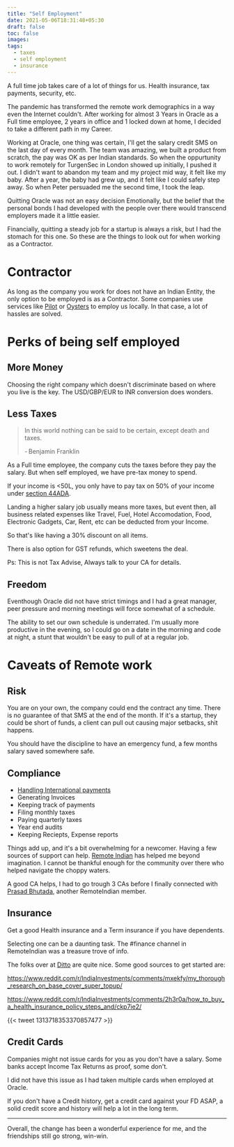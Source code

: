 ```yaml
---
title: "Self Employment"
date: 2021-05-06T18:31:48+05:30
draft: false
toc: false
images:
tags:
  - taxes
  - self employment
  - insurance
---
```


A full time job takes care of a lot of things for us. Health insurance, tax payments, security, etc.

The pandemic has transformed the remote work demographics in a way even the Internet couldn't. After working for almost 3 Years in Oracle as a Full time employee, 2 years in office and 1 locked down at home, I decided to take a different path in my Career.

Working at Oracle, one thing was certain, I'll get the salary credit SMS on the last day of every month. The team was amazing, we built a product from scratch, the pay was OK as per Indian standards. So when the oppurtunity to work remotely for TurgenSec in London showed up initially, I pushed it out. I didn't want to abandon my team and my project mid way, it felt like my baby. After a year, the baby had grew up, and it felt like I could safely step away. So when Peter persuaded me the second time, I took the leap.

Quitting Oracle was not an easy decision Emotionally, but the belief that the personal bonds I had developed with the people over there would transcend employers made it a little easier.

Financially, quitting a steady job for a startup is always a risk, but I had the stomach for this one. So these are the things to look out for when working as a Contractor.

# Contractor

As long as the company you work for does not have an Indian Entity, the only option to be employed is as a Contractor.
Some companies use services like [Pilot](https://pilot.com/) or [Oysters](https://www.oysterhr.com/) to employ us locally. In that case, a lot of hassles are solved.

# Perks of being self employed

## More Money

Choosing the right company which doesn't discriminate based on where you live is the key. The USD/GBP/EUR to INR conversion does wonders.

## Less Taxes

> In this world nothing can be said to be certain, except death and taxes.
>
> - Benjamin Franklin

As a Full time employee, the company cuts the taxes before they pay the salary.
But when self employed, we have pre-tax money to spend.

If your income is <50L, you only have to pay tax on 50% of your income under [section 44ADA](https://www.thegalacticadvisors.com/post/comprehensive-guide-on-tax-for-freelancers).

Landing a higher salary job usually means more taxes, but event then, all business related expenses like Travel, Fuel, Hotel Accomodation, Food, Electronic Gadgets, Car, Rent, etc can be deducted from your Income.

So that's like having a 30% discount on all items.

There is also option for GST refunds, which sweetens the deal.

Ps: This is not Tax Advise, Always talk to your CA for details.

## Freedom

Eventhough Oracle did not have strict timings and I had a great manager, peer pressure and morning meetings will force somewhat of a schedule.

The ability to set our own schedule is underrated. I'm usually more productive in the evening, so I could go on a date in the morning and code at night, a stunt that wouldn't be easy to pull of at a regular job.

# Caveats of Remote work

## Risk

You are on your own, the company could end the contract any time.
There is no guarantee of that SMS at the end of the month. If it's a startup, they could be short of funds, a client can pull out causing major setbacks, shit happens.

You should have the discipline to have an emergency fund, a few months salary saved somewhere safe.

## Compliance

- [Handling International payments](../payment)
- Generating Invoices
- Keeping track of payments
- Filing monthly taxes
- Paying quarterly taxes
- Year end audits
- Keeping Reciepts, Expense reports

Things add up, and it's a bit overwhelming for a newcomer. Having a few sources of support can help. [Remote Indian](remoteindian.com) has helped me beyond imagination. I cannot be thankful enough for the community over there who helped navigate the choppy waters.

A good CA helps, I had to go trough 3 CAs before I finally connected with [Prasad Bhutada](mailto:prasad.bhutada@bnbca.in), another RemoteIndian member.

## Insurance

Get a good Health insurance and a Term insurance if you have dependents.

Selecting one can be a daunting task. The #finance channel in RemoteIndian was a treasure trove of info.

The folks over at [Ditto](https://joinditto.in/) are quite nice.
Some good sources to get started are:

https://www.reddit.com/r/IndiaInvestments/comments/mxekfy/my_thorough_research_on_base_cover_super_topup/

https://www.reddit.com/r/IndiaInvestments/comments/2h3r0a/how_to_buy_a_health_insurance_policy_steps_and/ckp7ie2/

{{< tweet 1313718353370857477 >}}

## Credit Cards

Companies might not issue cards for you as you don't have a salary.
Some banks accept Income Tax Returns as proof, some don't.

I did not have this issue as I had taken multiple cards when employed at Oracle.

If you don't have a Credit history, get a credit card against your FD ASAP, a solid credit score and history will help a lot in the long term.

---

Overall, the change has been a wonderful experience for me, and the friendships still go strong, win-win.
